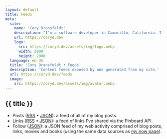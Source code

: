 ```yaml
---
layout: default
title: Feeds
meta:
  site:
    name: 'Cory Dransfeldt'
    description: "I'm a software developer in Camarillo, California. I enjoy hanging out with my beautiful family and 4 rescue dogs, technology, automation, music, writing, reading and tv and movies."
    url: https://coryd.dev
    logo:
      src: https://coryd.dev/assets/img/logo.webp
      width: 2000
      height: 2000
  language: en-US
  title: 'Cory Dransfeldt • Feeds'
  description: 'Content feeds exposed by and generated from my site.'
  url: https://coryd.dev/feeds
  image:
    src: https://coryd.dev/assets/img/avatar.webp
---
```


<h2
class="m-0 text-xl font-black leading-tight tracking-normal dark:text-gray-200 md:text-2xl mb-2"
>
{{ title }}
</h2>

- Posts ([RSS](/feed.xml) • [JSON](/feed.json)): a feed of all of my blog posts.
- Links ([RSS](/links.xml) • [JSON](/links.json)): a feed of links I've shared via the Pinboard API.
- Follow ([JSON](/follow.json)): a JSON feed of my web activity comprised of blog posts, links, movies and books (using the same data sources as [my now page](/now)).
